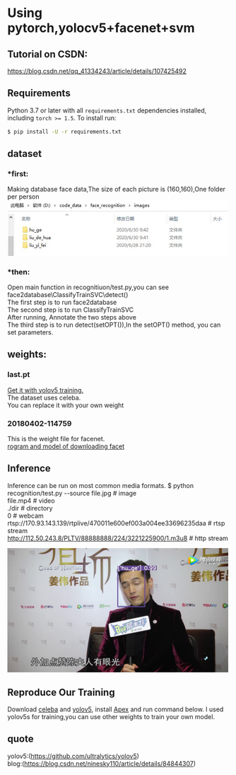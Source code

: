 # Using pytorch,yolocv5+facenet+svm

## Tutorial on CSDN:
https://blog.csdn.net/qq_41334243/article/details/107425492

## Requirements

Python 3.7 or later with all `requirements.txt` dependencies installed, including `torch >= 1.5`. To install run:
```bash
$ pip install -U -r requirements.txt
```

## dataset

### *first:
Making database face data,The size of each picture is (160,160),One folder per person<br>
<img src="https://github.com/BlackFeatherQQ/FaceRecognition/blob/master/yolov5_ultralytics/1.JPG" width="500">  
### *then:
Open main function in recognitiuon/test.py,you can see face2database\ClassifyTrainSVC\detect()<br>
The first step is to run face2database<br>
The second step is to run ClassifyTrainSVC<br>
After running, Annotate the two steps above<br>
The third step is to run detect(setOPT()),In the setOPT() method, you can set parameters.

## weights:
### last.pt
[Get it with yolov5 training.](https://github.com/ultralytics/yolov5)<br>
The dataset uses celeba.<br>
You can replace it with your own weight
### 20180402-114759
This is the weight file for facenet.<br>
[rogram and model of downloading facet](https://github.com/davidsandberg/facenet)

## Inference

Inference can be run on most common media formats. 
$ python recognition/test.py --source file.jpg  # image <br>
                             file.mp4  # video<br>
                             ./dir  # directory<br>
                             0  # webcam<br>
                             rtsp://170.93.143.139/rtplive/470011e600ef003a004ee33696235daa  # rtsp stream<br>
                             http://112.50.243.8/PLTV/88888888/224/3221225900/1.m3u8  # http stream<br>

<img src="https://github.com/BlackFeatherQQ/FaceRecognition/blob/master/inference/output/0.jpg" width="500">  

## Reproduce Our Training

Download [celeba](http://mmlab.ie.cuhk.edu.hk/projects/CelebA.html) and [yolov5](https://github.com/ultralytics/yolov5), install [Apex](https://github.com/NVIDIA/apex) and run command below. I used yolov5s for training,you can use other weights to train your own model.

## quote
yolov5:(https://github.com/ultralytics/yolov5)<br>
blog:(https://blog.csdn.net/ninesky110/article/details/84844307)
